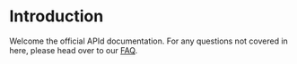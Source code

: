 # Introduction

Welcome the official APId documentation. For any questions not covered in here, please head over to our [FAQ](https://faq.getapid.com).

